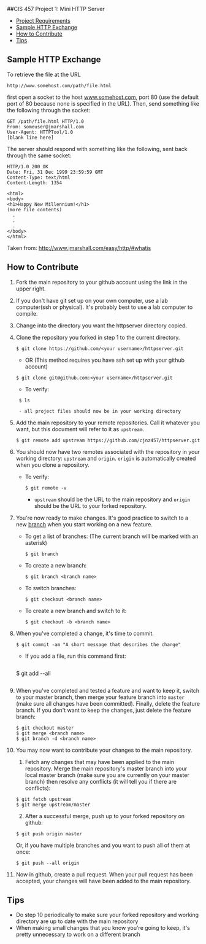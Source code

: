 ##CIS 457 Project 1: Mini HTTP Server

+ [Project Requirements](http://www.cis.gvsu.edu/~kalafuta/cis457/w15/labs/457prj1.html)
+ [Sample HTTP Exchange](#sample-http-exchange)
+ [How to Contribute](#how-to-contribute)
+ [Tips](#tips)

Sample HTTP Exchange
-----------------------

To retrieve the file at the URL

```
http://www.somehost.com/path/file.html
```

first open a socket to the host www.somehost.com, port 80 (use the default port of 80 because none is specified in the URL). Then, send something like the following through the socket:

```
GET /path/file.html HTTP/1.0
From: someuser@jmarshall.com
User-Agent: HTTPTool/1.0
[blank line here]
```

The server should respond with something like the following, sent back through the same socket:

```
HTTP/1.0 200 OK
Date: Fri, 31 Dec 1999 23:59:59 GMT
Content-Type: text/html
Content-Length: 1354

<html>
<body>
<h1>Happy New Millennium!</h1>
(more file contents)
  .
  .
  .
</body>
</html>
```

Taken from: http://www.jmarshall.com/easy/http/#whatis

How to Contribute
-------------------
1. Fork the main repository to your github account using the link in the upper right.
2. If you don't have git set up on your own computer, use a lab computer(ssh or physical). It's probably best to use a lab computer to compile.
3. Change into the directory you want the httpserver directory copied.
4. Clone the repository you forked in step 1 to the current directory. 

    ```
    $ git clone https://github.com/<your username>/httpserver.git
    ```
	- OR (This method requires you have ssh set up with your github account)
	
	```
    $ git clone git@github.com:<your username>/httpserver.git
    ```
	
	 - To verify:
	 
	  ```
       $ ls 
      ```
		- all project files should now be in your working directory
		
5. Add the main repository to your remote repositories. Call it whatever you want, but this document will refer to it as `upstream`.

    ```
    $ git remote add upstream https://github.com/cjnz457/httpserver.git
    ```
6. You should now have two remotes associated with the repository in your working directory: `upstream` and `origin`. `origin` is automatically created when you clone a repository. 
    - To verify: 

        ```
       $ git remote -v
        ```
		
		- `upstream` should be the URL to the main repository and `origin` should be the URL to your forked repository.
		
7. You're now ready to make changes. It's good practice to switch to a new [branch](http://nvie.com/posts/a-successful-git-branching-model/) when you start working on a new feature.
    - To get a list of branches: (The current branch will be marked with an asterisk)

        ```
       $ git branch
        ```
    - To create a new branch:  

        ```
       $ git branch <branch name>
        ```
    - To switch branches:  

        ```
       $ git checkout <branch name>
        ```
    - To create a new branch and switch to it:  

        ```
       $ git checkout -b <branch name>
        ```

8. When you've completed a change, it's time to commit. 

    ```
    $ git commit -am "A short message that describes the change"
    ```
    - If you add a file, run this command first:
    
      ```
     $ git add --all
      ```
9. When you've completed and tested a feature and want to keep it, switch to your master branch, then merge your feature branch into `master` (make sure all changes have been committed). Finally, delete the feature branch. If you don't want to keep the changes, just delete the feature branch: 

    ```
    $ git checkout master
    $ git merge <branch name>
    $ git branch -d <branch name>
    ```
10. You may now want to contribute your changes to the main repository. 
    1. Fetch any changes that may have been applied to the main repository. Merge the main repository's master branch into your local master branch (make sure you are currently on your master branch) then resolve any conflicts (it will tell you if there are conflicts):
        
      ```
      $ git fetch upstream
      $ git merge upstream/master
      ```
    2. After a successful merge, push up to your forked repository on github:
    
      ```
      $ git push origin master
      ```
      Or, if you have multiple branches and you want to push all of them at once:
          
      ```
      $ git push --all origin
      ```
11. Now in github, create a pull request. When your pull request has been accepted, your changes will have been added to the main repository. 

## Tips
+ Do step 10 periodically to make sure your forked repository and working directory are up to date with the main repository
+ When making small changes that you know you're going to keep, it's pretty unnecessary to work on a different branch


